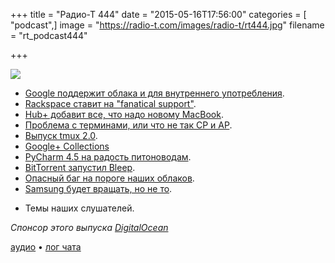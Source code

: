 +++
title = "Радио-Т 444"
date = "2015-05-16T17:56:00"
categories = [ "podcast",]
image = "https://radio-t.com/images/radio-t/rt444.jpg"
filename = "rt_podcast444"

+++

![](https://radio-t.com/images/radio-t/rt444.jpg)

* [Google поддержит облака и для внутреннего употребления](http://prsm.tc/4Oq7VX).
* [Rackspace ставит на "fanatical support"](http://prsm.tc/5KDpEd).
* [Hub+ добавит все, что надо новому MacBook](http://prsm.tc/gG4SFl).
* [Проблема с терминами, или что не так CP и AP](http://prsm.tc/7pKhnB).
* [Выпуск tmux 2.0](http://www.opennet.ru/opennews/ar.t.shtml?num=42188).
* [Google+ Collections](http://prsm.tc/OsGYBY)
* [PyCharm 4.5 на радость питоноводам](http://blog.jetbrains.com/pycharm/2015/05/meet-pycharm-4-5-all-python-tools-in-one-place/).
* [BitTorrent запустил Bleep](http://www.idownloadblog.com/2015/05/13/bittorrent-bleep-for-iphone/).
* [Опасный баг на пороге наших облаков](http://arstechnica.com/security/2015/05/extremely-serious-virtual-machine-bug-threatens-cloud-providers-everywhere/).
* [Samsung будет вращать, но не то](http://www.theverge.com/2015/5/12/8595749/samsung-round-watch-rotating-bezel).
- Темы наших слушателей.

_Спонсор этого выпуска [DigitalOcean](https://www.digitalocean.com)_

[аудио](https://cdn.radio-t.com/rt_podcast444.mp3) • [лог чата](http://chat.radio-t.com/logs/radio-t-444.html)
<audio src="https://cdn.radio-t.com/rt_podcast444.mp3" preload="none"></audio>
